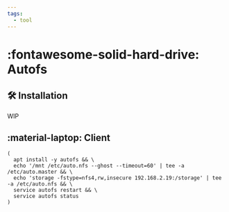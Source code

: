 ```yaml
---
tags:
  - tool
---
```

# :fontawesome-solid-hard-drive: Autofs

## :hammer_and_wrench: Installation

WIP

## :material-laptop: Client

```shell
(
  apt install -y autofs && \
  echo '/mnt /etc/auto.nfs --ghost --timeout=60' | tee -a /etc/auto.master && \
  echo 'storage -fstype=nfs4,rw,insecure 192.168.2.19:/storage' | tee -a /etc/auto.nfs && \
  service autofs restart && \
  service autofs status
)
```
